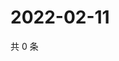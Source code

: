 # 2022-02-11

共 0 条

<!-- BEGIN WEIBO -->
<!-- 最后更新时间 Fri Feb 11 2022 00:20:09 GMT+0800 (China Standard Time) -->

<!-- END WEIBO -->
